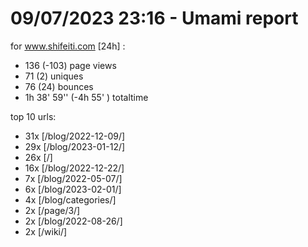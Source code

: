 # 09/07/2023 23:16 - Umami report
for www.shifeiti.com [24h] :

 - 136 (-103) page views
 - 71 (2) uniques
 - 76 (24) bounces
 - 1h 38' 59'' (-4h 55' ) totaltime


top 10 urls:
 - 31x [/blog/2022-12-09/]
 - 29x [/blog/2023-01-12/]
 - 26x [/]
 - 16x [/blog/2022-12-22/]
 - 7x [/blog/2022-05-07/]
 - 6x [/blog/2023-02-01/]
 - 4x [/blog/categories/]
 - 2x [/page/3/]
 - 2x [/blog/2022-08-26/]
 - 2x [/wiki/]


